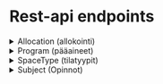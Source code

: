 # Rest-api endpoints

<details><summary>Allocation (allokointi)</summary>
Tarvitaan eri laskentaversioiden käyttöä varten.

| Kaikki allokoinnit  |   |
|---|---|
Endpoint    | /api/allocation/
Metodi      | GET
Parametrit  | -
Palauttaa   | Kaikki allocRound taulun laskennat.
Sisältö     | id, name, isAllocSeason, description, lastModified
Käytössä    | -

| Yksittäinen allokointi  |   |
|---|---|
Endpoint    | /api/allocation/:id
Metodi      | GET
Parametrit  | allocRound.id
Palauttaa   | Yksittäisen allocRound taulun laskennan.
Sisältö     | id, name, isAllocSeason, description, lastModified, isAllocated, processOn, Subjects, allocated, unAllocated
Käytössä    | -

|Huoneet Allokoinnin id:n mukaan |   |
|---|---|
Endpoint    | /api/allocation/:id/rooms
Metodi      | GET
Parametrit  | allocRound.id
Palauttaa   | Yksittäisen allocRoundin sisältämät huoneet
Sisältö     | space.id, space.name, allocatedHours, requiredHours, spaceTypeId
Käytössä    | tulosnäkymä

|Allokoinnin sisältö pääaineittain |   |
|---|---|
Endpoint    | /api/allocation/:id/program/
Metodi      | GET
Parametrit  | allocRound.id
Palauttaa   | Kaikki pääaineet ja niiden sisällöt
Sisältö     | program.id, program.name, rooms(id, name, allocatedHours), subjects(id, name, allocatedHours, requiredHours)
Käytössä    | Tulosnäkymä



| Laskennan aloitus | * VIELÄ KESKEN!*  |
|---|---|
Endpoint    | /api/allocation/start
Metodi      | POST
Parametrit  | AllocRound.id
Palauttaa   | -
Sisältö     | -

| Laskennan resetointi |   |
|---|---|
Endpoint    | /api/allocation/reset
Metodi      | POST
Parametrit  | AllocRound.id
Palauttaa   | Poistaa kaikki allocRoundin kurssit AllocSpace taulusta ja nollaa isAllocated, priority ja cantAllocate:n, allocSubject taulussa.
Sisältö     | -

</details>

<details><summary>Program (pääaineet)</summary>

|Pääaineiden nimet |   |
|---|---|
Endpoint    | /api/program/getNames
Metodi      | GET
Parametrit  | -
Palauttaa   | Kaikki pääaineet
Sisältö     | program.id, program.name

</details>

<details><summary>SpaceType (tilatyypit)</summary>

| Kaikki tilatyypit |   |
|---|---|
Endpoint    | /api/spaceType/getNames
Metodi      | GET
Parametrit  | -
Palauttaa   | Kaikki tilatyypit
Sisältö     | id, name

</details>

<details><summary>Subject (Opinnot)</summary>

| Kaikki opinnot |   |
|---|---|
Endpoint    | /api/subject/getAll
Metodi      | GET
Parametrit  | -
Palauttaa   | Kaikki opinnot
Sisältö     | id, name, groupSize, groupCount, sessionLength, sessionCount, area, program.id, program.name, spaceTypeId, spaceTypeName

| Opetuksen lisäys |   |
|---|---|
Endpoint    | /api/subject/post
Metodi      | POST
Parametrit  | name, groupSize, groupCount, sessionLength, sessionCount, area, programId, spaceTypeId
Palauttaa   | Lisää uuden opinnon
Sisältö     | -

| Opetuksen poisto |   |
|---|---|
Endpoint    | /api/subject/delete/:id
Metodi      | DELETE
Parametrit  | subject.id
Palauttaa   | Poistaa opinnon
Sisältö     | -

| Opetuksen muokkaus |   |
|---|---|
Endpoint    | /api/subject/update
Metodi      | PUT
Parametrit  | id, name, groupSize, groupCount, sessionLength, sessionCount, area, programId, spaceTypeId
Palauttaa   | Päivittää opinnon
Sisältö     | -
</details>
